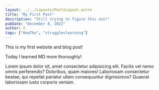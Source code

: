```yaml
---
layout: ../../Layouts/PostsLayout.astro
title: "My First Post"
description: "Still trying to figure this out!"
pubDate: "December 8, 2022"
author: V
tags: ["HowTho", "struggle=learning"]
---
```




This is my first website and blog post!

Today I learned MD more thoroughly!

Lorem ipsum dolor sit, amet consectetur adipisicing elit. Facilis vel nemo omnis perferendis? Doloribus, quam maiores! Laboriosam consectetur beatae, qui repellat pariatur ullam consequuntur dignissimos? Quaerat laboriosam iusto corporis veniam.


